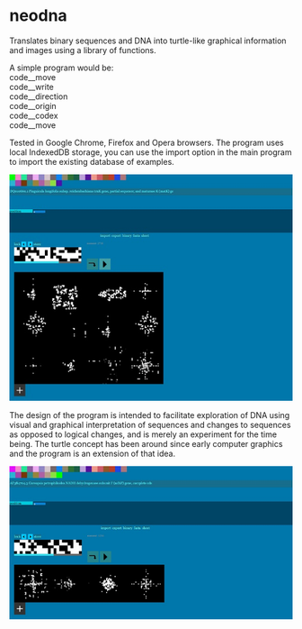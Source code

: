 # neodna
Translates binary sequences and DNA into turtle-like graphical information and images using a library of functions.

A simple program would be:  
code__move  
code__write  
code__direction  
code__origin  
code__codex  
code__move

Tested in Google Chrome, Firefox and Opera browsers. The program uses local IndexedDB storage, you can use the import option in the main program to import the existing database of examples.

![Screenshot](ss.jpg)

The design of the program is intended to facilitate exploration of DNA using visual and graphical interpretation of sequences and changes to sequences as opposed to logical changes, and is merely an experiment for the time being. The turtle concept has been around since early computer graphics and the program is an extension of that idea.

![Screenshot](ss25052021.jpg)
